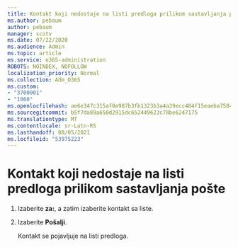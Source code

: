 ```yaml
---
title: Kontakt koji nedostaje na listi predloga prilikom sastavljanja pošte
ms.author: pebaum
author: pebaum
manager: scotv
ms.date: 07/22/2020
ms.audience: Admin
ms.topic: article
ms.service: o365-administration
ROBOTS: NOINDEX, NOFOLLOW
localization_priority: Normal
ms.collection: Adm_O365
ms.custom:
- "3700001"
- "1060"
ms.openlocfilehash: ae6e347c315af0e987b3fb1323b3a4a39ecc484f15eaeba75840b5ab134cc4d1
ms.sourcegitcommit: b5f7da89a650d2915dc652449623c78be6247175
ms.translationtype: MT
ms.contentlocale: sr-Latn-RS
ms.lasthandoff: 08/05/2021
ms.locfileid: "53975223"
---
```

# <a name="missing-contact-in-suggestion-list-while-composing-mail"></a>Kontakt koji nedostaje na listi predloga prilikom sastavljanja pošte

1. Izaberite **za:**, a zatim izaberite kontakt sa liste.
2. Izaberite **Pošalji**.

    Kontakt se pojavljuje na listi predloga.